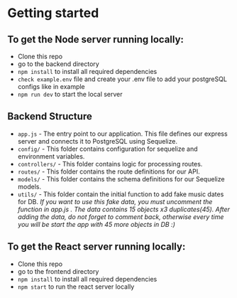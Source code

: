 # Getting started

## To get the Node server running locally:

- Clone this repo
- go to the backend directory
- `npm install` to install all required dependencies
- `check example.env` file and create your .env file to add your postgreSQL configs like in example
- `npm run dev` to start the local server

## Backend Structure

- `app.js` - The entry point to our application. This file defines our express server and connects it to PostgreSQL using Sequelize.
- `config/` - This folder contains configuration for sequelize and environment variables.
- `controllers/` - This folder contains logic for processing routes.
- `routes/` - This folder contains the route definitions for our API.
- `models/` - This folder contains the schema definitions for our Sequelize models.
- `utils/` - This folder contain the initial function to add fake music dates for DB. 
*If you want to use this fake data, you must uncomment the function in app.js . The data contains 15 objects x3 duplicates(45). After adding the data, do not forget to comment back, otherwise every time you will be start the app with 45 more objects in DB :)*


## To get the React server running locally:

- Clone this repo
- go to the frontend directory
- `npm install` to install all required dependencies
- `npm start` to run the react server locally
